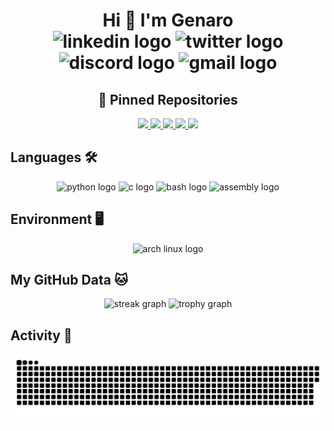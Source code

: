 <h1 align="center">Hi 👋 I'm Genaro
<div align="center">
  <img src="https://img.shields.io/static/v1?message=LinkedIn&logo=linkedin&label=&color=0077B5&logoColor=white&labelColor=&style=for-the-badge" height="25" alt="linkedin logo" />
  <img src="https://img.shields.io/static/v1?message=Twitter&logo=twitter&label=&color=1DA1F2&logoColor=white&labelColor=&style=for-the-badge" height="25" alt="twitter logo" />
  <img src="https://img.shields.io/static/v1?message=Discord&logo=discord&label=&color=7289DA&logoColor=white&labelColor=&style=for-the-badge" height="25" alt="discord logo" />
  <img src="https://img.shields.io/static/v1?message=Gmail&logo=gmail&label=&color=D14836&logoColor=white&labelColor=&style=for-the-badge" height="25" alt="gmail logo" />
</div>

</h1>


###
<h2 align="center">📌 Pinned Repositories</h2>

<div align="center">

  <!-- Primera fila -->
  <a href="https://github.com/g3kzzz/IDoraptor">
    <img src="https://github-readme-stats.vercel.app/api/pin/?username=g3kzzz&repo=IDoraptor&theme=dracula&hide_border=false" />
  </a>
  <a href="https://github.com/g3kzzz/dotfiles">
    <img src="https://github-readme-stats.vercel.app/api/pin/?username=g3kzzz&repo=dotfiles&theme=dracula&hide_border=false" />
  </a>

  <!-- Segunda fila -->
  <a href="https://github.com/g3kzzz/archTools">
    <img src="https://github-readme-stats.vercel.app/api/pin/?username=g3kzzz&repo=archTools&theme=dracula&hide_border=false" />
  </a>
  <a href="https://github.com/g3kzzz/g3web">
    <img src="https://github-readme-stats.vercel.app/api/pin/?username=g3kzzz&repo=g3web&theme=dracula&hide_border=false" />
  </a>

  <!-- Tercera fila -->
  <a href="https://github.com/g3kzzz/tools">
    <img src="https://github-readme-stats.vercel.app/api/pin/?username=g3kzzz&repo=tools&theme=dracula&hide_border=false" />
  </a>

</div>


<h2 align="left">Languages 🛠️</h2>

<div align="center">
  <img src="https://skillicons.dev/icons?i=python" height="60" alt="python logo" />
  <img src="https://skillicons.dev/icons?i=c" height="60" alt="c logo" />
  <img src="https://skillicons.dev/icons?i=bash" height="60" alt="bash logo" />
  <img src="https://cdn.simpleicons.org/assemblyscript/007AAC" height="48" alt="assembly logo" />
</div>

###
<h2 align="left">Environment 🖥️</h2>

<div align="center">
  <img src="https://cdn.simpleicons.org/archlinux/1793D1" height="60" alt="arch linux logo" />
</div>


###

<h2 align="left">My GitHub Data 🐱</h2>

<div align="center">
  <img src="https://streak-stats.demolab.com?user=g3kzzz&locale=en&mode=daily&theme=dracula&hide_border=false&border_radius=5&order=3" height="150" alt="streak graph" />
  <img src="https://github-profile-trophy.vercel.app?username=g3kzzz&theme=dracula&column=-1&row=1&margin-w=8&margin-h=8&no-bg=false&no-frame=false&order=4" height="150" alt="trophy graph" />
</div>

###

<h2 align="left">Activity 🎯</h2>

![snake gif](https://github.com/g3kzzz/g3kzzz/blob/output/github-snake-dark.svg)
